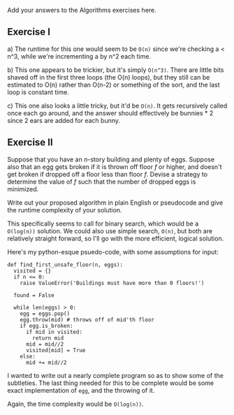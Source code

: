 Add your answers to the Algorithms exercises here.

## Exercise I

a) The runtime for this one would seem to be `O(n)` since we're checking a < n^3, while we're incrementing a by n^2 each time.

b) This one appears to be trickier, but it's simply `O(n^3)`. 
There are little bits shaved off in the first three loops (the O(n) loops), but they still can be estimated to O(n) rather than O(n-2) or something of the sort, and the last loop is constant time.

c) This one also looks a little tricky, but it'd be `O(n)`. It gets recursively called once each go around, and the answer should effectively be bunnies * 2 since 2 ears are added for each bunny.

## Exercise II

Suppose that you have an _n_-story building and plenty of eggs. Suppose also that an egg gets broken if it is thrown off floor _f_ or higher, and doesn't get broken if dropped off a floor less than floor _f_. Devise a strategy to determine the value of _f_ such that the number of dropped eggs is minimized.

Write out your proposed algorithm in plain English or pseudocode and give the runtime complexity of your solution.

This specifically seems to call for binary search, which would be a `O(log(n))` solution. We could also use simple search, `O(n)`, but both are relatively straight forward, so I'll go with the more efficient, logical solution.

Here's my python-esque psuedo-code, with some assumptions for input:
```
def find_first_unsafe_floor(n, eggs):
  visited = {}
  if n <= 0:
    raise ValueError('Buildings must have more than 0 floors!')

  found = False

  while len(eggs) > 0:
    egg = eggs.pop()
    egg.throw(mid) # throws off of mid'th floor
    if egg.is_broken:
      if mid in visited:
        return mid
      mid = mid//2
      visited[mid] = True
    else:
      mid += mid//2
```
I wanted to write out a nearly complete program so as to show some of the subtleties. The last thing needed for this to be complete would be some exact implementation of `egg`, and the throwing of it.

Again, the time complexity would be `O(log(n))`.
